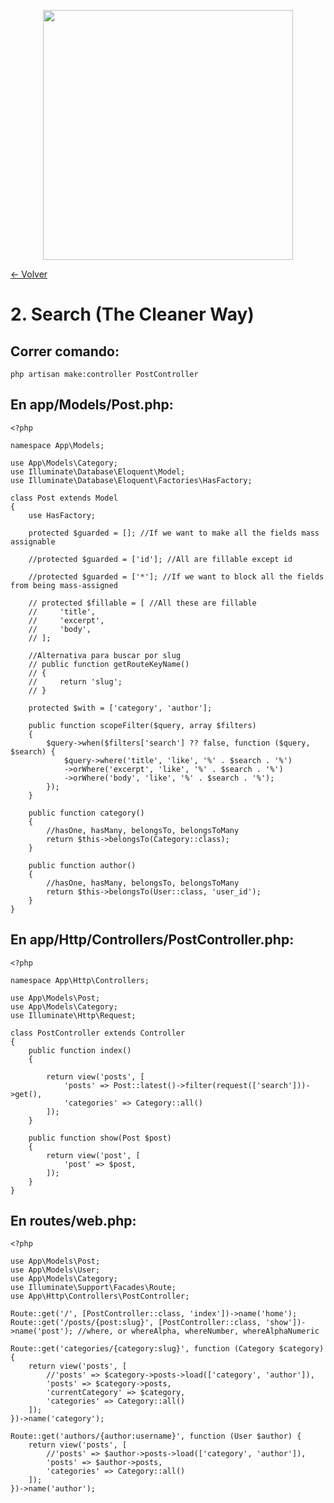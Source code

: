 <p align="center"><a href="https://laravel.com" target="_blank"><img src="https://raw.githubusercontent.com/laravel/art/master/logo-lockup/5%20SVG/2%20CMYK/1%20Full%20Color/laravel-logolockup-cmyk-red.svg" width="400"></a></p>

[<- Volver](../../README.md)

# 2. Search (The Cleaner Way)

## Correr comando:

    php artisan make:controller PostController

## En app/Models/Post.php:

    <?php

    namespace App\Models;

    use App\Models\Category;
    use Illuminate\Database\Eloquent\Model;
    use Illuminate\Database\Eloquent\Factories\HasFactory;

    class Post extends Model
    {
        use HasFactory;

        protected $guarded = []; //If we want to make all the fields mass assignable

        //protected $guarded = ['id']; //All are fillable except id

        //protected $guarded = ['*']; //If we want to block all the fields from being mass-assigned

        // protected $fillable = [ //All these are fillable
        //     'title',
        //     'excerpt',
        //     'body',
        // ];

        //Alternativa para buscar por slug
        // public function getRouteKeyName()
        // {
        //     return 'slug';
        // }

        protected $with = ['category', 'author'];

        public function scopeFilter($query, array $filters)
        {
            $query->when($filters['search'] ?? false, function ($query, $search) {
                $query->where('title', 'like', '%' . $search . '%')
                ->orWhere('excerpt', 'like', '%' . $search . '%')
                ->orWhere('body', 'like', '%' . $search . '%');
            });
        }

        public function category() 
        {
            //hasOne, hasMany, belongsTo, belongsToMany
            return $this->belongsTo(Category::class);
        }

        public function author() 
        {
            //hasOne, hasMany, belongsTo, belongsToMany
            return $this->belongsTo(User::class, 'user_id');
        }
    }

## En app/Http/Controllers/PostController.php:

    <?php

    namespace App\Http\Controllers;

    use App\Models\Post;
    use App\Models\Category;
    use Illuminate\Http\Request;

    class PostController extends Controller
    {
        public function index()
        {
            
            return view('posts', [
                'posts' => Post::latest()->filter(request(['search']))->get(),
                'categories' => Category::all()
            ]);
        }

        public function show(Post $post)
        {
            return view('post', [
                'post' => $post,
            ]);
        }
    }

## En routes/web.php:

    <?php

    use App\Models\Post;
    use App\Models\User;
    use App\Models\Category;
    use Illuminate\Support\Facades\Route;
    use App\Http\Controllers\PostController;

    Route::get('/', [PostController::class, 'index'])->name('home');
    Route::get('/posts/{post:slug}', [PostController::class, 'show'])->name('post'); //where, or whereAlpha, whereNumber, whereAlphaNumeric

    Route::get('categories/{category:slug}', function (Category $category) {
        return view('posts', [
            //'posts' => $category->posts->load(['category', 'author']),
            'posts' => $category->posts,
            'currentCategory' => $category,
            'categories' => Category::all()
        ]);
    })->name('category');

    Route::get('authors/{author:username}', function (User $author) {
        return view('posts', [
            //'posts' => $author->posts->load(['category', 'author']),
            'posts' => $author->posts,
            'categories' => Category::all()
        ]);
    })->name('author');